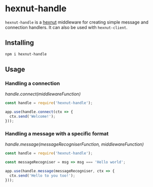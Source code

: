 # hexnut-handle

`hexnut-handle` is a <a href="https://github.com/francisrstokes/hexnut">hexnut</a> middleware for creating simple message and connection handlers. It can also be used with `hexnut-client`.

## Installing

```bash
npm i hexnut-handle
```

## Usage

### Handling a connection

*handle.connect(middlewareFunction)*

```javascript
const handle = require('hexnut-handle');

app.use(handle.connect(ctx => {
  ctx.send('Welcome!');
}));
```

### Handling a message with a specific format

*handle.message(messageRecogniserFunction, middlewareFunction)*

```javascript
const handle = require('hexnut-handle');

const messageRecogniser = msg => msg === 'Hello world';

app.use(handle.message(messageRecogniser, ctx => {
  ctx.send('Hello to you too!');
}));
```
